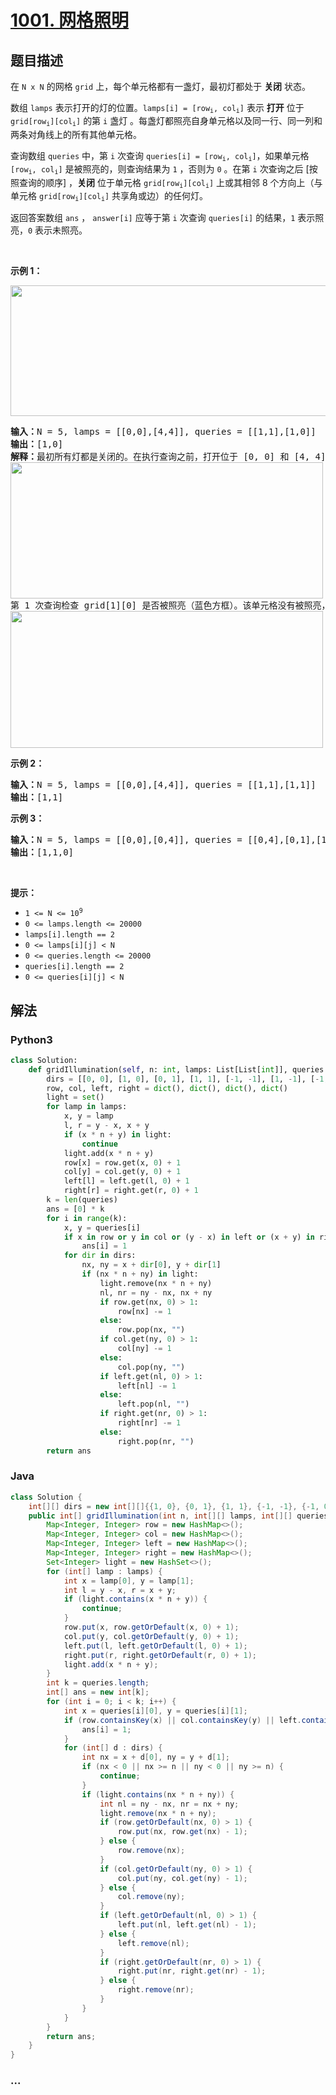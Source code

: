 # [1001. 网格照明](https://leetcode-cn.com/problems/grid-illumination)



## 题目描述

<!-- 这里写题目描述 -->

<p>在 <code>N x N</code> 的网格 <code>grid</code> 上，每个单元格都有一盏灯，最初灯都处于 <strong>关闭</strong> 状态。</p>

<p>数组 <code>lamps</code> 表示打开的灯的位置。<code>lamps[i] = [row<sub>i</sub>, col<sub>i</sub>]</code> 表示 <strong>打开</strong> 位于 <code>grid[row<sub>i</sub>][col<sub>i</sub>]</code> 的第 <code>i</code> 盏灯 。每盏灯都照亮自身单元格以及同一行、同一列和两条对角线上的所有其他单元格。</p>

<p>查询数组 <code>queries</code> 中，第 <code>i</code> 次查询 <code>queries[i] = [row<sub>i</sub>, col<sub>i</sub>]</code>，如果单元格 <code>[row<sub>i</sub>, col<sub>i</sub>]</code> 是被照亮的，则查询结果为 <code>1</code> ，否则为 <code>0</code> 。在第 <code>i</code> 次查询之后 [按照查询的顺序] ，<strong>关闭</strong> 位于单元格 <code>grid[row<sub>i</sub>][col<sub>i</sub>]</code> 上或其相邻 8 个方向上（与单元格 <code>grid[row<sub>i</sub>][col<sub>i</sub>]</code> 共享角或边）的任何灯。</p>

<p>返回答案数组 <code>ans</code> ， <code>answer[i]</code> 应等于第 <code>i</code> 次查询 <code>queries[i]</code> 的结果，<code>1</code> 表示照亮，<code>0</code> 表示未照亮。</p>

<p> </p>

<p><strong>示例 1：</strong></p>
<img alt="" src="https://assets.leetcode.com/uploads/2020/08/19/illu_1.jpg" style="width: 750px; height: 209px;" />
<pre>
<strong>输入：</strong>N = 5, lamps = [[0,0],[4,4]], queries = [[1,1],[1,0]]
<strong>输出：</strong>[1,0]
<strong>解释：</strong>最初所有灯都是关闭的。在执行查询之前，打开位于 [0, 0] 和 [4, 4] 的灯。第 0 次查询检查 grid[1][1] 是否被照亮（蓝色方框）。该单元格被照亮，所以 ans[0] = 1 。然后，关闭红色方框中的所有灯。
<img alt="" src="https://assets.leetcode.com/uploads/2020/08/19/illu_step1.jpg" style="width: 500px; height: 218px;" />
第 1 次查询检查 grid[1][0] 是否被照亮（蓝色方框）。该单元格没有被照亮，所以 ans[1] = 0 。然后，关闭红色矩形中的所有灯。
<img alt="" src="https://assets.leetcode.com/uploads/2020/08/19/illu_step2.jpg" style="width: 500px; height: 219px;" />
</pre>

<p><strong>示例 2：</strong></p>

<pre>
<strong>输入：</strong>N = 5, lamps = [[0,0],[4,4]], queries = [[1,1],[1,1]]
<strong>输出：</strong>[1,1]
</pre>

<p><strong>示例 3：</strong></p>

<pre>
<strong>输入：</strong>N = 5, lamps = [[0,0],[0,4]], queries = [[0,4],[0,1],[1,4]]
<strong>输出：</strong>[1,1,0]
</pre>

<p> </p>

<p><strong>提示：</strong></p>

<ul>
	<li><code>1 <= N <= 10<sup>9</sup></code></li>
	<li><code>0 <= lamps.length <= 20000</code></li>
	<li><code>lamps[i].length == 2</code></li>
	<li><code>0 <= lamps[i][j] < N</code></li>
	<li><code>0 <= queries.length <= 20000</code></li>
	<li><code>queries[i].length == 2</code></li>
	<li><code>0 <= queries[i][j] < N</code></li>
</ul>


## 解法

<!-- 这里可写通用的实现逻辑 -->

<!-- tabs:start -->

### **Python3**

<!-- 这里可写当前语言的特殊实现逻辑 -->

```python
class Solution:
    def gridIllumination(self, n: int, lamps: List[List[int]], queries: List[List[int]]) -> List[int]:
        dirs = [[0, 0], [1, 0], [0, 1], [1, 1], [-1, -1], [1, -1], [-1, 1], [-1, 0], [0, -1]]
        row, col, left, right = dict(), dict(), dict(), dict()
        light = set()
        for lamp in lamps:
            x, y = lamp
            l, r = y - x, x + y
            if (x * n + y) in light:
                continue
            light.add(x * n + y)
            row[x] = row.get(x, 0) + 1
            col[y] = col.get(y, 0) + 1
            left[l] = left.get(l, 0) + 1
            right[r] = right.get(r, 0) + 1
        k = len(queries)
        ans = [0] * k
        for i in range(k):
            x, y = queries[i]
            if x in row or y in col or (y - x) in left or (x + y) in right:
                ans[i] = 1
            for dir in dirs:
                nx, ny = x + dir[0], y + dir[1]
                if (nx * n + ny) in light:
                    light.remove(nx * n + ny)
                    nl, nr = ny - nx, nx + ny
                    if row.get(nx, 0) > 1:
                        row[nx] -= 1
                    else:
                        row.pop(nx, "")
                    if col.get(ny, 0) > 1:
                        col[ny] -= 1
                    else:
                        col.pop(ny, "")
                    if left.get(nl, 0) > 1:
                        left[nl] -= 1
                    else:
                        left.pop(nl, "")
                    if right.get(nr, 0) > 1:
                        right[nr] -= 1
                    else:
                        right.pop(nr, "")
        return ans
```

### **Java**

<!-- 这里可写当前语言的特殊实现逻辑 -->

```java
class Solution {
    int[][] dirs = new int[][]{{1, 0}, {0, 1}, {1, 1}, {-1, -1}, {-1, 0}, {0, -1}, {0, 0}, {-1, 1}, {1, -1}};
    public int[] gridIllumination(int n, int[][] lamps, int[][] queries) {
        Map<Integer, Integer> row = new HashMap<>();
        Map<Integer, Integer> col = new HashMap<>();
        Map<Integer, Integer> left = new HashMap<>();
        Map<Integer, Integer> right = new HashMap<>();
        Set<Integer> light = new HashSet<>();
        for (int[] lamp : lamps) {
            int x = lamp[0], y = lamp[1];
            int l = y - x, r = x + y;
            if (light.contains(x * n + y)) {
                continue;
            }
            row.put(x, row.getOrDefault(x, 0) + 1);
            col.put(y, col.getOrDefault(y, 0) + 1);
            left.put(l, left.getOrDefault(l, 0) + 1);
            right.put(r, right.getOrDefault(r, 0) + 1);
            light.add(x * n + y);
        }
        int k = queries.length;
        int[] ans = new int[k];
        for (int i = 0; i < k; i++) {
            int x = queries[i][0], y = queries[i][1];
            if (row.containsKey(x) || col.containsKey(y) || left.containsKey(y - x) || right.containsKey(x + y)) {
                ans[i] = 1;
            }
            for (int[] d : dirs) {
                int nx = x + d[0], ny = y + d[1];
                if (nx < 0 || nx >= n || ny < 0 || ny >= n) {
                    continue;
                }
                if (light.contains(nx * n + ny)) {
                    int nl = ny - nx, nr = nx + ny;
                    light.remove(nx * n + ny);
                    if (row.getOrDefault(nx, 0) > 1) {
                        row.put(nx, row.get(nx) - 1);
                    } else {
                        row.remove(nx);
                    }
                    if (col.getOrDefault(ny, 0) > 1) {
                        col.put(ny, col.get(ny) - 1);
                    } else {
                        col.remove(ny);
                    }
                    if (left.getOrDefault(nl, 0) > 1) {
                        left.put(nl, left.get(nl) - 1);
                    } else {
                        left.remove(nl);
                    }
                    if (right.getOrDefault(nr, 0) > 1) {
                        right.put(nr, right.get(nr) - 1);
                    } else {
                        right.remove(nr);
                    }
                }
            }
        }
        return ans;
    }
}
```

### **...**

```

```

<!-- tabs:end -->
